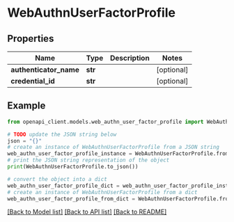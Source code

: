# WebAuthnUserFactorProfile


## Properties

Name | Type | Description | Notes
------------ | ------------- | ------------- | -------------
**authenticator_name** | **str** |  | [optional] 
**credential_id** | **str** |  | [optional] 

## Example

```python
from openapi_client.models.web_authn_user_factor_profile import WebAuthnUserFactorProfile

# TODO update the JSON string below
json = "{}"
# create an instance of WebAuthnUserFactorProfile from a JSON string
web_authn_user_factor_profile_instance = WebAuthnUserFactorProfile.from_json(json)
# print the JSON string representation of the object
print(WebAuthnUserFactorProfile.to_json())

# convert the object into a dict
web_authn_user_factor_profile_dict = web_authn_user_factor_profile_instance.to_dict()
# create an instance of WebAuthnUserFactorProfile from a dict
web_authn_user_factor_profile_from_dict = WebAuthnUserFactorProfile.from_dict(web_authn_user_factor_profile_dict)
```
[[Back to Model list]](../README.md#documentation-for-models) [[Back to API list]](../README.md#documentation-for-api-endpoints) [[Back to README]](../README.md)


